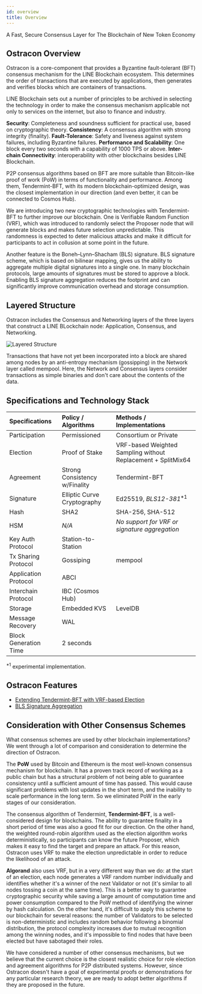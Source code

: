```yaml
---
id: overview
title: Overview
---
```


A Fast, Secure Consensus Layer for The Blockchain of New Token Economy

## Ostracon Overview

Ostracon is a core-component that provides a Byzantine fault-tolerant (BFT) consensus mechanism for the LINE Blockchain ecosystem. This determines the order of transactions that are executed by applications, then generates and verifies blocks which are containers of transactions.

LINE Blockchain sets out a number of principles to be archived in selecting the technology in order to make the consensus mechanism applicable not only to services on the internet, but also to finance and industry.

**Security**: Completeness and soundness sufficient for practical use, based on cryptographic theory.
**Consistency**: A consensus algorithm with strong integrity (finality).
**Fault-Tolerance**: Safety and liveness against system failures, including Byzantine failures.
**Performance and Scalability**: One block every two seconds with a capability of 1000 TPS or above.
**Inter-chain Connectivity**: interoperability with other blockchains besides LINE Blockchain.

P2P consensus algorithms based on BFT are more suitable than Bitcoin-like proof of work (PoW) in terms of functionality and performance. Among them, Tendermint-BFT, with its modern blockchain-optimized design, was the closest implementation in our direction (and even better, it can be connected to Cosmos Hub).

We are introducing two new cryptographic technologies with Tendermint-BFT to further improve our blockchain. One is Verifiable Random Function (VRF), which was introduced to randomly select the Proposer node that will generate blocks and makes future selection unpredictable. This randomness is expected to deter malicious attacks and make it difficult for participants to act in collusion at some point in the future.

Another feature is the Boneh–Lynn–Shacham (BLS) signature. BLS signature scheme, which is based on bilinear mapping, gives us the ability to aggregate multiple digital signatures into a single one. In many blockchain protocols, large amounts of signatures must be stored to approve a block. Enabling BLS signature aggregation reduces the footprint and can significantly improve communication overhead and storage consumption.

## Layered Structure

Ostracon includes the Consensus and Networking layers of the three layers that construct a LINE BLockchain node: Application, Consensus, and Networking.

![Layered Structure](/img/about-lbm/ostracon/layered_structure.png)

Transactions that have not yet been incorporated into a block are shared among nodes by an anti-entropy mechanism (gossipping) in the Network layer called mempool. Here, the Network and Consensus layers consider transactions as simple binaries and don't care about the contents of the data.

## Specifications and Technology Stack

| Specifications        | Policy / Algorithms           | Methods / Implementations                                    |
| :-------------------- | :---------------------------- | :----------------------------------------------------------- |
| Participation         | Permissioned                  | Consortium or Private                                        |
| Election              | Proof of Stake                | VRF-based Weighted Sampling without Replacement + SplitMix64 |
| Agreement             | Strong Consistency w/Finality | Tendermint-BFT                                               |
| Signature             | Elliptic Curve Cryptography   | Ed25519, *BLS12-381*<sup>*1</sup>                            |
| Hash                  | SHA2                          | SHA-256, SHA-512                                             |
| HSM                   | *N/A*                         | *No support for VRF or signature aggregation*                |
| Key Auth Protocol     | Station-to-Station            |                                                              |
| Tx Sharing Protocol   | Gossiping                     | mempool                                                      |
| Application Protocol  | ABCI                          |                                                              |
| Interchain Protocol   | IBC (Cosmos Hub)              |                                                              |
| Storage               | Embedded KVS                  | LevelDB                                                      |
| Message Recovery      | WAL                           |                                                              |
| Block Generation Time | 2 seconds                     |                                                              |

<sup>*1</sup> experimental implementation.

## Ostracon Features

* [Extending Tendermint-BFT with VRF-based Election](consensus)
* [BLS Signature Aggregation](signature-aggregation)

## Consideration with Other Consensus Schemes

What consensus schemes are used by other blockchain implementations? We went through a lot of comparison and consideration to determine the direction of Ostracon.

The **PoW** used by Bitcoin and Ethereum is the most well-known consensus mechanism for blockchain. It has a proven track record of working as a public chain but has a structural problem of not being able to guarantee consistency until a sufficient amount of time has passed. This would cause significant problems with lost updates in the short term, and the inability to scale performance in the long term. So we eliminated PoW in the early stages of our consideration.

The consensus algorithm of Tendermint, **Tendermint-BFT**, is a well-considered design for blockchains. The ability to guarantee finality in a short period of time was also a good fit for our direction. On the other hand, the weighted round-robin algorithm used as the election algorithm works deterministically, so participants can know the future Proposer, which makes it easy to find the target and prepare an attack. For this reason, Ostracon uses VRF to make the election unpredictable in order to reduce the likelihood of an attack.

**Algorand** also uses VRF, but in a very different way than we do: at the start of an election, each node generates a VRF random number individually and identifies whether it's a winner of the next Validator or not (it's similar to all nodes tossing a coin at the same time). This is a better way to guarantee cryptographic security while saving a large amount of computation time and power consumption compared to the PoW method of identifying the winner by hash calculation. On the other hand, it's difficult to apply this scheme to our blockchain for several reasons: the number of Validators to be selected is non-deterministic and includes random behavior following a binomial distribution, the protocol complexity increases due to mutual recognition among the winning nodes, and it's impossible to find nodes that have been elected but have sabotaged their roles.

We have considered a number of other consensus mechanisms, but we believe that the current choice is the closest realistic choice for role election and agreement algorithms for P2P distributed systems. However, since Ostracon doesn't have a goal of experimental proofs or demonstrations for any particular research theory, we are ready to adopt better algorithms if they are proposed in the future.
